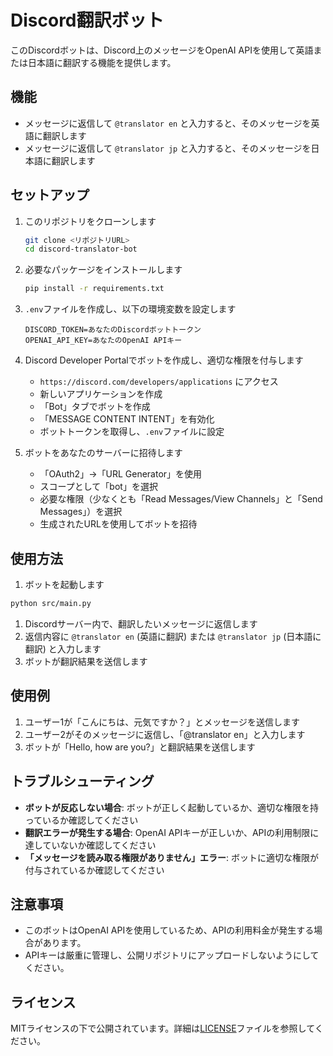 # Discord翻訳ボット

このDiscordボットは、Discord上のメッセージをOpenAI APIを使用して英語または日本語に翻訳する機能を提供します。

## 機能

- メッセージに返信して `@translator en` と入力すると、そのメッセージを英語に翻訳します
- メッセージに返信して `@translator jp` と入力すると、そのメッセージを日本語に翻訳します

## セットアップ

1. このリポジトリをクローンします

    ```bash
    git clone <リポジトリURL>
    cd discord-translator-bot
    ```

2. 必要なパッケージをインストールします

    ```bash
    pip install -r requirements.txt
    ```

3. `.env`ファイルを作成し、以下の環境変数を設定します

    ```plain
    DISCORD_TOKEN=あなたのDiscordボットトークン
    OPENAI_API_KEY=あなたのOpenAI APIキー
    ```

4. Discord Developer Portalでボットを作成し、適切な権限を付与します
   - `https://discord.com/developers/applications` にアクセス
   - 新しいアプリケーションを作成
   - 「Bot」タブでボットを作成
   - 「MESSAGE CONTENT INTENT」を有効化
   - ボットトークンを取得し、`.env`ファイルに設定

5. ボットをあなたのサーバーに招待します
   - 「OAuth2」→「URL Generator」を使用
   - スコープとして「bot」を選択
   - 必要な権限（少なくとも「Read Messages/View Channels」と「Send Messages」）を選択
   - 生成されたURLを使用してボットを招待

## 使用方法

1. ボットを起動します

```bash
python src/main.py
```

1. Discordサーバー内で、翻訳したいメッセージに返信します
2. 返信内容に `@translator en` (英語に翻訳) または `@translator jp` (日本語に翻訳) と入力します
3. ボットが翻訳結果を送信します

## 使用例

1. ユーザー1が「こんにちは、元気ですか？」とメッセージを送信します
2. ユーザー2がそのメッセージに返信し、「@translator en」と入力します
3. ボットが「Hello, how are you?」と翻訳結果を送信します

## トラブルシューティング

- **ボットが反応しない場合**: ボットが正しく起動しているか、適切な権限を持っているか確認してください
- **翻訳エラーが発生する場合**: OpenAI APIキーが正しいか、APIの利用制限に達していないか確認してください
- **「メッセージを読み取る権限がありません」エラー**: ボットに適切な権限が付与されているか確認してください

## 注意事項

- このボットはOpenAI APIを使用しているため、APIの利用料金が発生する場合があります。
- APIキーは厳重に管理し、公開リポジトリにアップロードしないようにしてください。

## ライセンス

MITライセンスの下で公開されています。詳細は[LICENSE](LICENSE)ファイルを参照してください。
